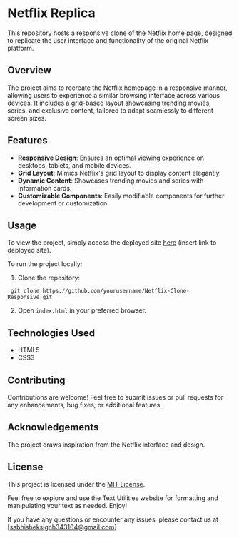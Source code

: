 # Netflix Replica

This repository hosts a responsive clone of the Netflix home page, designed to replicate the user interface and functionality of the original Netflix platform.

## Overview

The project aims to recreate the Netflix homepage in a responsive manner, allowing users to experience a similar browsing interface across various devices. It includes a grid-based layout showcasing trending movies, series, and exclusive content, tailored to adapt seamlessly to different screen sizes.

## Features

- **Responsive Design**: Ensures an optimal viewing experience on desktops, tablets, and mobile devices.
- **Grid Layout**: Mimics Netflix's grid layout to display content elegantly.
- **Dynamic Content**: Showcases trending movies and series with information cards.
- **Customizable Components**: Easily modifiable components for further development or customization.

## Usage

To view the project, simply access the deployed site [here](#) (insert link to deployed site).

To run the project locally:

1. Clone the repository:
```
 git clone https://github.com/yourusername/Netflix-Clone-Responsive.git
```
2. Open `index.html` in your preferred browser.

## Technologies Used
* HTML5
* CSS3

## Contributing
Contributions are welcome! Feel free to submit issues or pull requests for any enhancements, bug fixes, or additional features.

## Acknowledgements
The project draws inspiration from the Netflix interface and design.

## License
This project is licensed under the [MIT License](LICENSE).

Feel free to explore and use the Text Utilities website for formatting and manipulating your text as needed. Enjoy!

If you have any questions or encounter any issues, please contact us at [sabhisheksignh343104@gmail.com].

